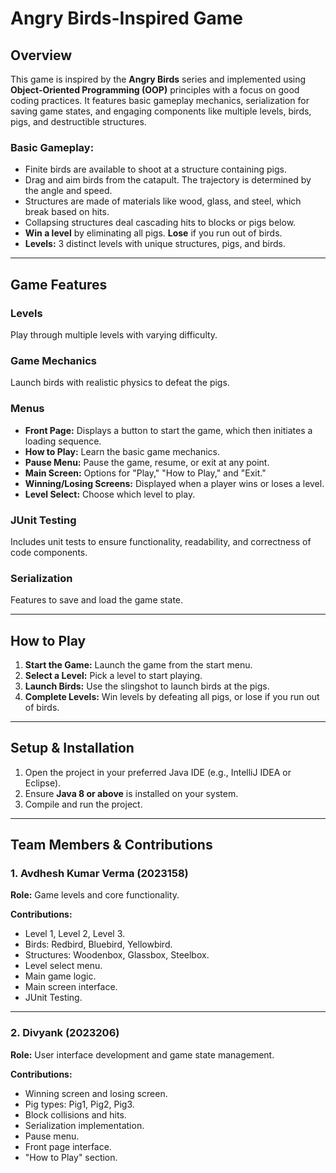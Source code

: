 # Angry Birds-Inspired Game

## Overview
This game is inspired by the **Angry Birds** series and implemented using **Object-Oriented Programming (OOP)** principles with a focus on good coding practices. It features basic gameplay mechanics, serialization for saving game states, and engaging components like multiple levels, birds, pigs, and destructible structures.

### Basic Gameplay:
- Finite birds are available to shoot at a structure containing pigs.
- Drag and aim birds from the catapult. The trajectory is determined by the angle and speed.
- Structures are made of materials like wood, glass, and steel, which break based on hits.
- Collapsing structures deal cascading hits to blocks or pigs below.
- **Win a level** by eliminating all pigs. **Lose** if you run out of birds.
- **Levels:** 3 distinct levels with unique structures, pigs, and birds.

---

## Game Features
### Levels
Play through multiple levels with varying difficulty.

### Game Mechanics
Launch birds with realistic physics to defeat the pigs.

### Menus
- **Front Page:** Displays a button to start the game, which then initiates a loading sequence.
- **How to Play:** Learn the basic game mechanics.
- **Pause Menu:** Pause the game, resume, or exit at any point.
- **Main Screen:** Options for "Play," "How to Play," and "Exit."
- **Winning/Losing Screens:** Displayed when a player wins or loses a level.
- **Level Select:** Choose which level to play.

### JUnit Testing
Includes unit tests to ensure functionality, readability, and correctness of code components.

### Serialization
Features to save and load the game state.

---

## How to Play
1. **Start the Game:** Launch the game from the start menu.
2. **Select a Level:** Pick a level to start playing.
3. **Launch Birds:** Use the slingshot to launch birds at the pigs.
4. **Complete Levels:** Win levels by defeating all pigs, or lose if you run out of birds.

---

## Setup & Installation
1. Open the project in your preferred Java IDE (e.g., IntelliJ IDEA or Eclipse).
2. Ensure **Java 8 or above** is installed on your system.
3. Compile and run the project.

---

## Team Members & Contributions

### **1. Avdhesh Kumar Verma (2023158)**
**Role:** Game levels and core functionality.

**Contributions:**
- Level 1, Level 2, Level 3.
- Birds: Redbird, Bluebird, Yellowbird.
- Structures: Woodenbox, Glassbox, Steelbox.
- Level select menu.
- Main game logic.
- Main screen interface.
- JUnit Testing.

---

### **2. Divyank (2023206)**
**Role:** User interface development and game state management.

**Contributions:**
- Winning screen and losing screen.
- Pig types: Pig1, Pig2, Pig3.
- Block collisions and hits.
- Serialization implementation.
- Pause menu.
- Front page interface.
- "How to Play" section.
